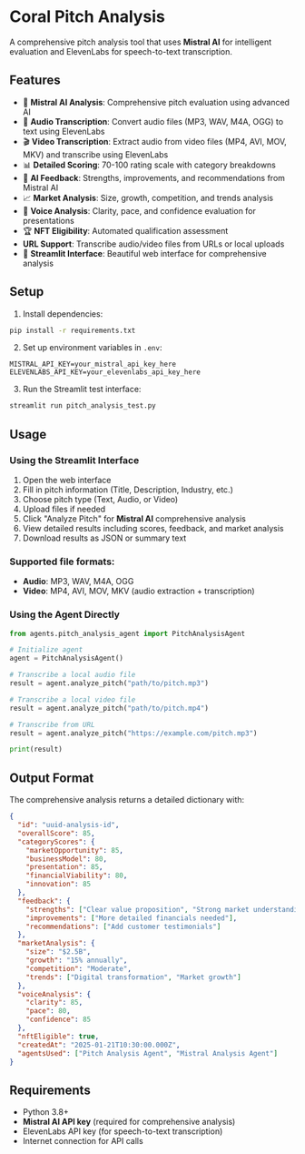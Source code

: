 # Coral Pitch Analysis

A comprehensive pitch analysis tool that uses **Mistral AI** for intelligent evaluation and ElevenLabs for speech-to-text transcription.

## Features

- 🤖 **Mistral AI Analysis**: Comprehensive pitch evaluation using advanced AI
- 🎵 **Audio Transcription**: Convert audio files (MP3, WAV, M4A, OGG) to text using ElevenLabs
- 🎬 **Video Transcription**: Extract audio from video files (MP4, AVI, MOV, MKV) and transcribe using ElevenLabs
- 📊 **Detailed Scoring**: 70-100 rating scale with category breakdowns
- 💬 **AI Feedback**: Strengths, improvements, and recommendations from Mistral AI
- 📈 **Market Analysis**: Size, growth, competition, and trends analysis
- 🎤 **Voice Analysis**: Clarity, pace, and confidence evaluation for presentations
- 🏆 **NFT Eligibility**: Automated qualification assessment
-  **URL Support**: Transcribe audio/video files from URLs or local uploads
- 📱 **Streamlit Interface**: Beautiful web interface for comprehensive analysis

## Setup

1. Install dependencies:
```bash
pip install -r requirements.txt
```

2. Set up environment variables in `.env`:
```
MISTRAL_API_KEY=your_mistral_api_key_here
ELEVENLABS_API_KEY=your_elevenlabs_api_key_here
```

3. Run the Streamlit test interface:
```bash
streamlit run pitch_analysis_test.py
```

## Usage

### Using the Streamlit Interface

1. Open the web interface
2. Fill in pitch information (Title, Description, Industry, etc.)
3. Choose pitch type (Text, Audio, or Video)
4. Upload files if needed
5. Click "Analyze Pitch" for **Mistral AI** comprehensive analysis
6. View detailed results including scores, feedback, and market analysis
7. Download results as JSON or summary text

### Supported file formats:
- **Audio**: MP3, WAV, M4A, OGG
- **Video**: MP4, AVI, MOV, MKV (audio extraction + transcription)

### Using the Agent Directly

```python
from agents.pitch_analysis_agent import PitchAnalysisAgent

# Initialize agent
agent = PitchAnalysisAgent()

# Transcribe a local audio file
result = agent.analyze_pitch("path/to/pitch.mp3")

# Transcribe a local video file
result = agent.analyze_pitch("path/to/pitch.mp4")

# Transcribe from URL
result = agent.analyze_pitch("https://example.com/pitch.mp3")

print(result)
```

## Output Format

The comprehensive analysis returns a detailed dictionary with:

```json
{
  "id": "uuid-analysis-id",
  "overallScore": 85,
  "categoryScores": {
    "marketOpportunity": 85,
    "businessModel": 80,
    "presentation": 85,
    "financialViability": 80,
    "innovation": 85
  },
  "feedback": {
    "strengths": ["Clear value proposition", "Strong market understanding"],
    "improvements": ["More detailed financials needed"],
    "recommendations": ["Add customer testimonials"]
  },
  "marketAnalysis": {
    "size": "$2.5B",
    "growth": "15% annually",
    "competition": "Moderate",
    "trends": ["Digital transformation", "Market growth"]
  },
  "voiceAnalysis": {
    "clarity": 85,
    "pace": 80,
    "confidence": 85
  },
  "nftEligible": true,
  "createdAt": "2025-01-21T10:30:00.000Z",
  "agentsUsed": ["Pitch Analysis Agent", "Mistral Analysis Agent"]
}
```

## Requirements

- Python 3.8+
- **Mistral AI API key** (required for comprehensive analysis)
- ElevenLabs API key (for speech-to-text transcription)
- Internet connection for API calls
